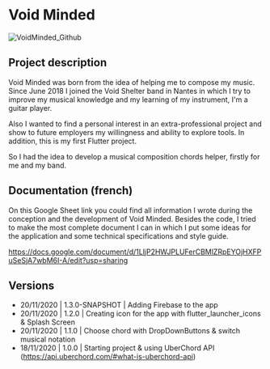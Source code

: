 # Void Minded

![VoidMinded_Github](https://user-images.githubusercontent.com/18574947/99813287-c607bb80-2b47-11eb-9183-07815438e154.png)

## Project description
Void Minded was born from the idea of helping me to compose my music. Since June 2018 I joined
the Void Shelter band in Nantes in which I try to improve my musical knowledge and my learning
of my instrument, I'm a guitar player.

Also I wanted to find a personal interest in an extra-professional project and show to future
employers my willingness and ability to explore tools. In addition, this is my first Flutter project.

So I had the idea to develop a musical composition chords helper, firstly for me and my band.

## Documentation (french)
On this Google Sheet link you could find all information I wrote during the conception and the 
development of Void Minded. Besides the code, I tried to make the most complete document I can 
in which I put some ideas for the application and some technical specifications and style guide.

https://docs.google.com/document/d/1LljP2HWJPLUFerCBMlZRpEYOjHXFPuSeSjA7wbM6I-A/edit?usp=sharing

## Versions
- 20/11/2020 | 1.3.0-SNAPSHOT | Adding Firebase to the app
- 20/11/2020 | 1.2.0 | Creating icon for the app with flutter_launcher_icons & Splash Screen
- 20/11/2020 | 1.1.0 | Choose chord with DropDownButtons & switch musical notation
- 18/11/2020 | 1.0.0 | Starting project & using UberChord API (https://api.uberchord.com/#what-is-uberchord-api)
